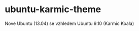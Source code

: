 ubuntu-karmic-theme
===================

Nove Ubuntu (13.04) se vzhledem Ubuntu 9.10 (Karmic Koala)

